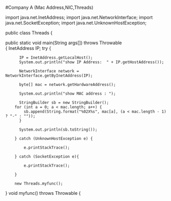 #Company A (Mac Address,NIC,Threads)

import java.net.InetAddress;
import java.net.NetworkInterface;
import java.net.SocketException;
import java.net.UnknownHostException;

public class Threads 
{
	
   public static void main(String args[]) throws Throwable  
   {
	   InetAddress IP;
		try {
		
		  
          IP = InetAddress.getLocalHost();
          System.out.println("show IP Address:  " + IP.getHostAddress());
          
          NetworkInterface network = NetworkInterface.getByInetAddress(IP);
        
          byte[] mac = network.getHardwareAddress();
          
          System.out.println("show MAC address : ");
          
          StringBuilder sb = new StringBuilder();
		for (int a = 0; a < mac.length; a++) {
			sb.append(String.format("%02X%s", mac[a], (a < mac.length - 1) ? "-" : ""));		
          }
          
          System.out.println(sb.toString());
				
		} catch (UnknownHostException e) {
			
			e.printStackTrace();
			
		} catch (SocketException e){
				
			e.printStackTrace();
				
		}
		
		new Threads.myfunc();
   }
   void myfunc() throws Throwable
   {


